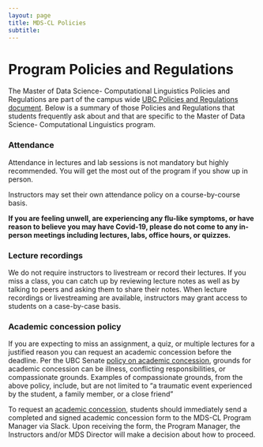 ```yaml
---
layout: page
title: MDS-CL Policies
subtitle:
---
```


# Program Policies and Regulations 

The Master of Data Science- Computational Linguistics Policies and Regulations are part of the campus wide [UBC Policies and Regulations document](https://vancouver.calendar.ubc.ca/?tree=3,0,0,0). Below is a summary of those Policies and Regulations that students frequently ask about and that are specific to the Master of Data Science- Computational Linguistics program. 

### Attendance 

Attendance in lectures and lab sessions is not mandatory but highly recommended. You will get the most out of the program if you show up in person. 

Instructors may set their own attendance policy on a course-by-course basis.   

**If you are feeling unwell, are experiencing any flu-like symptoms, or have reason to believe you may have Covid-19, please do not come to any in-person meetings including lectures, labs, office hours, or quizzes.** 

### Lecture recordings 

We do not require instructors to livestream or record their lectures. If you miss a class, you can catch up by reviewing lecture notes as well as by talking to peers and asking them to share their notes. When lecture recordings or livestreaming are available, instructors may grant access to students on a case-by-case basis.  

### Academic concession policy 

If you are expecting to miss an assignment, a quiz, or multiple lectures for a justified reason you can request an academic concession before the deadline. Per the UBC Senate [policy on academic concession](https://vancouver.calendar.ubc.ca/campus-wide-policies-and-regulations/academic-concession), grounds for academic concession can be illness, conflicting responsibilities, or compassionate grounds. Examples of compassionate grounds, from the above policy, include, but are not limited to “a traumatic event experienced by the student, a family member, or a close friend” 

To request an [academic concession](https://github.com/UBC-MDS/UBC-MDS.github.io/blob/master/img/Template%20-%20In-Term%20Academic%20Concessions%20Self%20Declaration.pdf?raw=1), students should immediately send a completed and signed academic concession form to the MDS-CL Program Manager via Slack. Upon receiving the form, the Program Manager, the Instructors and/or MDS Director will make a decision about how to proceed.  
